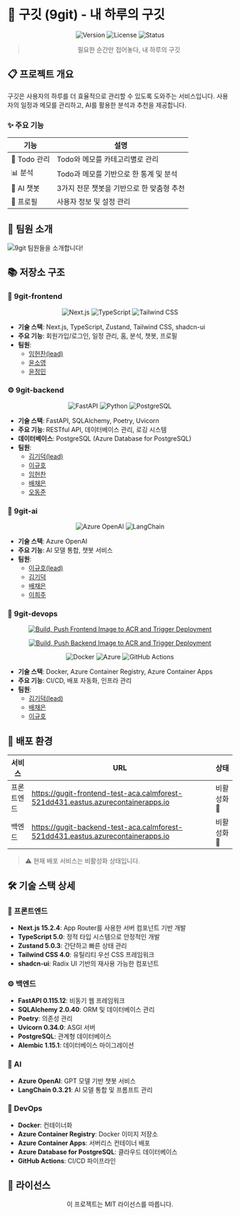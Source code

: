 # 🎯 구깃 (9git) - 내 하루의 구깃

<div align="center">

![Version](https://img.shields.io/badge/version-0.1.0-blue.svg)
![License](https://img.shields.io/badge/license-MIT-green.svg)
![Status](https://img.shields.io/badge/status-Inactive-red.svg)

> 필요한 순간만 접어놓다, 내 하루의 구깃

</div>

## 📋 프로젝트 개요

구깃은 사용자의 하루를 더 효율적으로 관리할 수 있도록 도와주는 서비스입니다. 사용자의 일정과 메모를 관리하고, AI를 활용한 분석과 추천을 제공합니다.

### ✨ 주요 기능

| 기능 | 설명 |
|------|------|
| 📅 Todo 관리 | Todo와 메모를 카테고리별로 관리 |
| 📊 분석 | Todo과 메모를 기반으로 한 통계 및 분석 |
| 🤖 AI 챗봇 | 3가지 전문 챗봇을 기반으로 한 맞춤형 추천 |
| 👤 프로필 | 사용자 정보 및 설정 관리 |

## 👥 팀원 소개

![9git 팀원들을 소개합니다!](https://github.com/user-attachments/assets/a1f5f257-1327-4215-9940-88c606301d87)

## 📚 저장소 구조

### 🎨 9git-frontend

<div align="center">

![Next.js](https://img.shields.io/badge/Next.js-15.2.4-black?logo=next.js)
![TypeScript](https://img.shields.io/badge/TypeScript-5.0-blue?logo=typescript)
![Tailwind CSS](https://img.shields.io/badge/Tailwind_CSS-4.0-38B2AC?logo=tailwind-css)

</div>

- **기술 스택**: Next.js, TypeScript, Zustand, Tailwind CSS, shadcn-ui
- **주요 기능**: 회원가입/로그인, 일정 관리, 홈, 분석, 챗봇, 프로필
- **팀원**: 
  - [임헌찬(lead)](https://github.com/trivialcoding6)
  - [윤소영](https://github.com/Yoonsoyoung02)
  - [윤정민](https://github.com/Kristyn-Yoon)

### ⚙️ 9git-backend

<div align="center">

![FastAPI](https://img.shields.io/badge/FastAPI-0.115.12-009688?logo=fastapi)
![Python](https://img.shields.io/badge/Python-3.12-blue?logo=python)
![PostgreSQL](https://img.shields.io/badge/PostgreSQL-15-336791?logo=postgresql)

</div>

- **기술 스택**: FastAPI, SQLAlchemy, Poetry, Uvicorn
- **주요 기능**: RESTful API, 데이터베이스 관리, 로깅 시스템
- **데이터베이스**: PostgreSQL (Azure Database for PostgreSQL)
- **팀원**: 
  - [김기덕(lead)](https://github.com/GideokKim)
  - [이규호](https://github.com/codingorijazz)
  - [임헌찬](https://github.com/trivialcoding6)
  - [배채은](https://github.com/chaeengg)
  - [오동준](https://github.com/Ryan-OH)

### 🤖 9git-ai

<div align="center">

![Azure OpenAI](https://img.shields.io/badge/Azure_OpenAI-GPT4-0078D4?logo=microsoft-azure)
![LangChain](https://img.shields.io/badge/LangChain-0.3.21-red)

</div>

- **기술 스택**: Azure OpenAI
- **주요 기능**: AI 모델 통합, 챗봇 서비스
- **팀원**: 
  - [이규호(lead)](https://github.com/codingorijazz)
  - [김기덕](https://github.com/GideokKim)
  - [배채은](https://github.com/chaeengg)
  - [이희주](https://github.com/heejulee)

### 🚀 9git-devops

<div align="center">

[![Build, Push Frontend Image to ACR and Trigger Deployment](https://github.com/9git9git/9git-frontend/actions/workflows/upload_docker_image_to_acr.yml/badge.svg)](https://github.com/9git9git/9git-frontend/actions/workflows/upload_docker_image_to_acr.yml)

[![Build, Push Backend Image to ACR and Trigger Deployment](https://github.com/9git9git/9git-backend/actions/workflows/upload_docker_image_to_acr.yml/badge.svg)](https://github.com/9git9git/9git-backend/actions/workflows/upload_docker_image_to_acr.yml)

![Docker](https://img.shields.io/badge/Docker-24.0-2496ED?logo=docker)
![Azure](https://img.shields.io/badge/Azure-Container_Apps-0078D4?logo=microsoft-azure)
![GitHub Actions](https://img.shields.io/badge/GitHub_Actions-3.0-2088FF?logo=github-actions)

</div>

- **기술 스택**: Docker, Azure Container Registry, Azure Container Apps
- **주요 기능**: CI/CD, 배포 자동화, 인프라 관리
- **팀원**: 
  - [김기덕(lead)](https://github.com/GideokKim)
  - [배채은](https://github.com/chaeengg)
  - [이규호](https://github.com/codingorijazz)

## 🚀 배포 환경

| 서비스 | URL | 상태 |
|--------|-----|------|
| 프론트엔드 | https://gugit-frontend-test-aca.calmforest-521dd431.eastus.azurecontainerapps.io | 비활성화 🔴 |
| 백엔드 | https://gugit-backend-test-aca.calmforest-521dd431.eastus.azurecontainerapps.io | 비활성화 🔴 |

> ⚠️ 현재 배포 서비스는 비활성화 상태입니다.

## 🛠️ 기술 스택 상세

### 🎨 프론트엔드

- **Next.js 15.2.4**: App Router를 사용한 서버 컴포넌트 기반 개발
- **TypeScript 5.0**: 정적 타입 시스템으로 안정적인 개발
- **Zustand 5.0.3**: 간단하고 빠른 상태 관리
- **Tailwind CSS 4.0**: 유틸리티 우선 CSS 프레임워크
- **shadcn-ui**: Radix UI 기반의 재사용 가능한 컴포넌트

### ⚙️ 백엔드

- **FastAPI 0.115.12**: 비동기 웹 프레임워크
- **SQLAlchemy 2.0.40**: ORM 및 데이터베이스 관리
- **Poetry**: 의존성 관리
- **Uvicorn 0.34.0**: ASGI 서버
- **PostgreSQL**: 관계형 데이터베이스
- **Alembic 1.15.1**: 데이터베이스 마이그레이션

### 🤖 AI

- **Azure OpenAI**: GPT 모델 기반 챗봇 서비스
- **LangChain 0.3.21**: AI 모델 통합 및 프롬프트 관리

### 🚀 DevOps

- **Docker**: 컨테이너화
- **Azure Container Registry**: Docker 이미지 저장소
- **Azure Container Apps**: 서버리스 컨테이너 배포
- **Azure Database for PostgreSQL**: 클라우드 데이터베이스
- **GitHub Actions**: CI/CD 파이프라인

## 📄 라이선스

<div align="center">

이 프로젝트는 MIT 라이선스를 따릅니다.

</div> 
